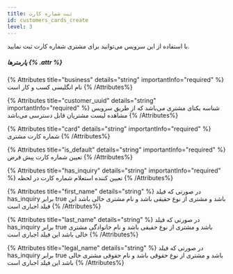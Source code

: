 ```yaml
---
title: ثبت شماره کارت 
id: customers_cards_create
level: 3
---
```


با استفاده از این سرویس می‌توانید برای مشتری شماره کارت ثبت نمایید.


##### پارمترها {% .attr %}

{% Attributes title="business" details="string" importantInfo="required" %}
نام انگلیسی کسب و کار است
{% /Attributes%}

{% Attributes title="customer_uuid" details="string" importantInfo="required" %}
شناسه یکتای مشتری می‌باشد که از طریق سرویس مشاهده لیست مشتریان قابل دسترسی می‌باشد
{% /Attributes%}

{% Attributes title="card" details="string" importantInfo="required" %}
شماره کارت مشتری
{% /Attributes%}

{% Attributes title="is_default" details="string" importantInfo="required" %}
 تعیین شماره کارت پیش فرض
{% /Attributes%}

{% Attributes title="has_inquiry" details="string" importantInfo="required" %}
 تعیین کننده استعلام شماره کارت در لحظه
{% /Attributes%}

{% Attributes title="first_name" details="string" %}
در صورتی که فیلد has_inquiry برابر true باشد و مشتری از نوع حقیقی باشد و نام مشتری خالی باشد این فیلد اجباری است
{% /Attributes%}

{% Attributes title="last_name" details="string" %}
در صورتی که فیلد has_inquiry برابر true باشد و مشتری از نوع حقیقی باشد و نام خانوادگی مشتری خالی باشد این فیلد اجباری است
{% /Attributes%}

{% Attributes title="legal_name" details="string" %}
 در صورتی که فیلد has_inquiry برابر true باشد و مشتری از نوع حقوقی باشد و نام حقوقی مشتری خالی باشد این فیلد اجباری است
{% /Attributes%}
